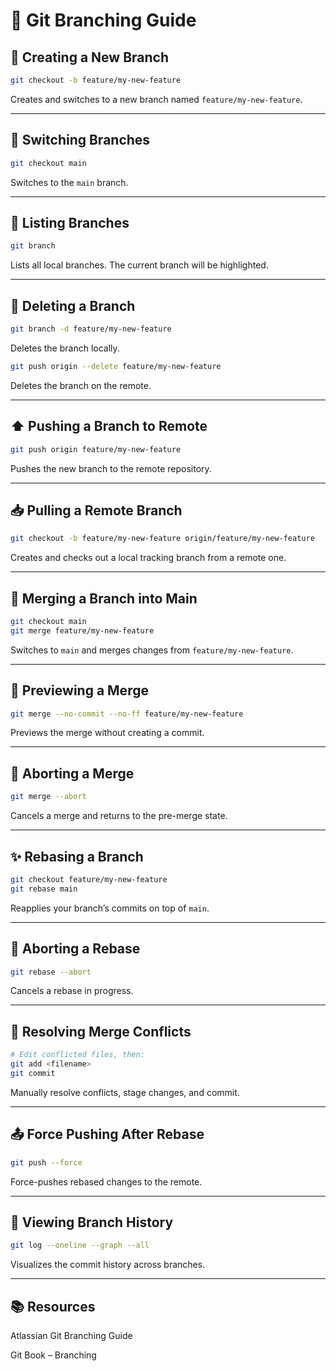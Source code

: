 # 🌿 Git Branching Guide

## 🌱 Creating a New Branch

```bash
git checkout -b feature/my-new-feature
```
Creates and switches to a new branch named `feature/my-new-feature`.

---

## 🔄 Switching Branches

```bash
git checkout main
```
Switches to the `main` branch.

---

## 📌 Listing Branches

```bash
git branch
```
Lists all local branches. The current branch will be highlighted.

---

## 🧹 Deleting a Branch

```bash
git branch -d feature/my-new-feature
```
Deletes the branch locally.

```bash
git push origin --delete feature/my-new-feature
```
Deletes the branch on the remote.

---

## ⬆️ Pushing a Branch to Remote

```bash
git push origin feature/my-new-feature
```
Pushes the new branch to the remote repository.

---

## 📥 Pulling a Remote Branch

```bash
git checkout -b feature/my-new-feature origin/feature/my-new-feature
```
Creates and checks out a local tracking branch from a remote one.

---

## 🧬 Merging a Branch into Main

```bash
git checkout main
git merge feature/my-new-feature
```
Switches to `main` and merges changes from `feature/my-new-feature`.

---

## 🧪 Previewing a Merge

```bash
git merge --no-commit --no-ff feature/my-new-feature
```
Previews the merge without creating a commit.

---

## 🧨 Aborting a Merge

```bash
git merge --abort
```
Cancels a merge and returns to the pre-merge state.

---

## ✨ Rebasing a Branch

```bash
git checkout feature/my-new-feature
git rebase main
```
Reapplies your branch’s commits on top of `main`.

---

## 🚫 Aborting a Rebase

```bash
git rebase --abort
```
Cancels a rebase in progress.

---

## 🔧 Resolving Merge Conflicts

```bash
# Edit conflicted files, then:
git add <filename>
git commit
```
Manually resolve conflicts, stage changes, and commit.

---

## 📤 Force Pushing After Rebase

```bash
git push --force
```
Force-pushes rebased changes to the remote.

---

## 👀 Viewing Branch History

```bash
git log --oneline --graph --all
```
Visualizes the commit history across branches.

---
## 📚 Resources

Atlassian Git Branching Guide

Git Book – Branching
